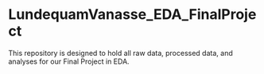 # LundequamVanasse_EDA_FinalProject
This repository is designed to hold all raw data, processed data, and analyses for our Final Project in EDA.
